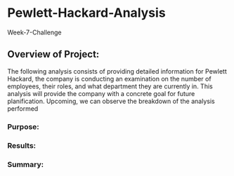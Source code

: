 # Pewlett-Hackard-Analysis
Week-7-Challenge

## Overview of Project:
The following analysis consists of providing detailed information for Pewlett Hackard, the company is conducting an examination on the number of employees, their roles, and what department they are currently in. This analysis will provide the company with a concrete goal for future planification. Upcoming, we can observe the breakdown of the analysis performed

### Purpose:



### Results:



### Summary:
